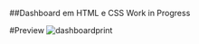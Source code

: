 ##Dashboard em HTML e CSS
Work in Progress


#Preview
![dashboardprint](https://prnt.sc/nu54n7OaQFzA)
